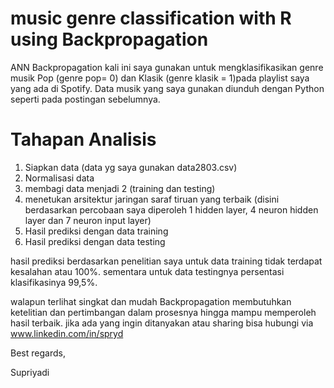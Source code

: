 # music genre classification with R using Backpropagation
ANN Backpropagation kali ini saya gunakan untuk mengklasifikasikan genre musik Pop (genre pop= 0) dan Klasik (genre klasik = 1)pada playlist saya yang ada di Spotify. Data musik yang saya gunakan diunduh dengan Python seperti pada postingan sebelumnya.

# Tahapan Analisis
1. Siapkan data (data yg saya gunakan data2803.csv)
2. Normalisasi data
3. membagi data menjadi 2 (training dan testing)
4. menetukan arsitektur jaringan saraf tiruan yang terbaik (disini berdasarkan percobaan saya diperoleh 1 hidden layer, 4 neuron hidden layer dan 7 neuron input layer)
5. Hasil prediksi dengan data training
6. Hasil prediksi dengan data testing

hasil prediksi berdasarkan penelitian saya untuk data training tidak terdapat kesalahan atau 100%. sementara untuk data testingnya persentasi klasifikasinya 99,5%.

walapun terlihat singkat dan mudah Backpropagation membutuhkan ketelitian dan pertimbangan dalam prosesnya hingga mampu memperoleh hasil terbaik.
jika ada yang ingin ditanyakan atau sharing bisa hubungi via www.linkedin.com/in/spryd

Best regards,

Supriyadi

